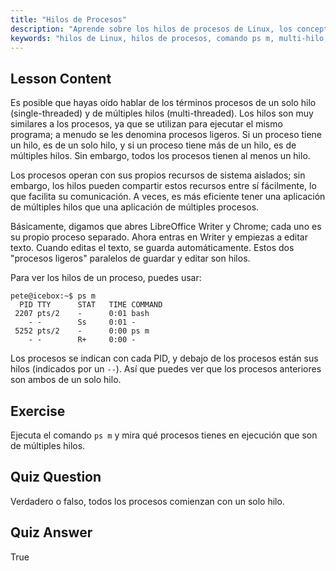 ```yaml
---
title: "Hilos de Procesos"
description: "Aprende sobre los hilos de procesos de Linux, los conceptos de un solo hilo frente a múltiples hilos, y cómo verlos usando 'ps m'. ¡Comprende los procesos ligeros de manera eficiente!"
keywords: "hilos de Linux, hilos de procesos, comando ps m, multi-hilo, single-hilo, procesos de Linux, Linux para principiantes, tutorial de Linux"
---
```


## Lesson Content

Es posible que hayas oído hablar de los términos procesos de un solo hilo (single-threaded) y de múltiples hilos (multi-threaded). Los hilos son muy similares a los procesos, ya que se utilizan para ejecutar el mismo programa; a menudo se les denomina procesos ligeros. Si un proceso tiene un hilo, es de un solo hilo, y si un proceso tiene más de un hilo, es de múltiples hilos. Sin embargo, todos los procesos tienen al menos un hilo.

Los procesos operan con sus propios recursos de sistema aislados; sin embargo, los hilos pueden compartir estos recursos entre sí fácilmente, lo que facilita su comunicación. A veces, es más eficiente tener una aplicación de múltiples hilos que una aplicación de múltiples procesos.

Básicamente, digamos que abres LibreOffice Writer y Chrome; cada uno es su propio proceso separado. Ahora entras en Writer y empiezas a editar texto. Cuando editas el texto, se guarda automáticamente. Estos dos "procesos ligeros" paralelos de guardar y editar son hilos.

Para ver los hilos de un proceso, puedes usar:

```plaintext
pete@icebox:~$ ps m
  PID TTY      STAT   TIME COMMAND
 2207 pts/2    -      0:01 bash
    - -        Ss     0:01 -
 5252 pts/2    -      0:00 ps m
    - -        R+     0:00 -
```

Los procesos se indican con cada PID, y debajo de los procesos están sus hilos (indicados por un `--`). Así que puedes ver que los procesos anteriores son ambos de un solo hilo.

## Exercise

Ejecuta el comando `ps m` y mira qué procesos tienes en ejecución que son de múltiples hilos.

## Quiz Question

Verdadero o falso, todos los procesos comienzan con un solo hilo.

## Quiz Answer

True
